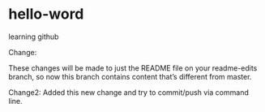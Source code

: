 # hello-word
learning github

Change:

These changes will be made to just the README file on your readme-edits branch, so now this branch contains content that’s different from master.


Change2:
Added this new change and try to commit/push via command line.